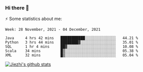 ### Hi there 👋

⚡ Some statistics about me:


<!--START_SECTION:waka-->
```text
Week: 28 November, 2021 - 04 December, 2021

Java     4 hrs 42 mins   ███████████░░░░░░░░░░░░░░   44.21 % 
Python   3 hrs 44 mins   ████████▓░░░░░░░░░░░░░░░░   35.01 % 
SQL      1 hr 4 mins     ██▓░░░░░░░░░░░░░░░░░░░░░░   10.08 % 
Scala    34 mins         █▒░░░░░░░░░░░░░░░░░░░░░░░   05.38 % 
XML      32 mins         █▒░░░░░░░░░░░░░░░░░░░░░░░   05.04 % 
```
<!--END_SECTION:waka-->





[![Jiezhi's github stats](https://github-readme-stats.vercel.app/api?username=Jiezhi&show_icons=true)](https://github.com/Jiezhi/github-readme-stats)

<!--
[![Top Langs](https://github-readme-stats.vercel.app/api/top-langs/?username=Jiezhi&hide=javascript,html)](https://github.com/Jiezhi/github-readme-stats)

**Jiezhi/Jiezhi** is a ✨ _special_ ✨ repository because its `README.md` (this file) appears on your GitHub profile.

Here are some ideas to get you started:

- 🔭 I’m currently working on ...
- 🌱 I’m currently learning ...
- 👯 I’m looking to collaborate on ...
- 🤔 I’m looking for help with ...
- 💬 Ask me about ...
- 📫 How to reach me: ...
- 😄 Pronouns: ...
- ⚡ Fun fact: ...
-->

